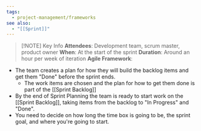 ```yaml
---
tags:
  - project-management/frameworks
see also:
  - "[[Sprint]]"
---
```


> [!NOTE] Key Info
> **Attendees**: Development team, scrum master, product owner
> **When**: At the start of the sprint
> **Duration**: Around an hour per week of iteration
> **Agile Framework**: 


- The team creates a plan for how they will build the backlog items and get them "Done" before the sprint ends.
	- The work items are chosen and the plan for how to get them done is part of the [[Sprint Backlog]]
- By the end of Sprint Planning the team is ready to start work on the [[Sprint Backlog]], taking items from the backlog to "In Progress" and "Done".
- You need to decide on how long the time box is going to be, the sprint goal, and where you're going to start.